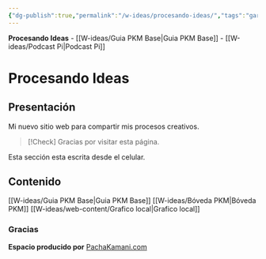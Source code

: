 ```yaml
---
{"dg-publish":true,"permalink":"/w-ideas/procesando-ideas/","tags":"gardenEntry","dgShowLocalGraph":true}
---
```



<div class="transclusion internal-embed is-loaded"><div class="markdown-embed">



**Procesando Ideas** - [[W-ideas/Guia PKM Base\|Guia PKM Base]] - [[W-ideas/Podcast Pi\|Podcast Pi]] 

</div></div>


# Procesando Ideas

## Presentación
Mi nuevo sitio web para compartir mis procesos creativos.

>[!Check] Gracias por visitar esta página.

Esta sección esta escrita desde el celular.

## Contenido

[[W-ideas/Guia PKM Base\|Guia PKM Base]]
[[W-ideas/Bóveda PKM\|Bóveda PKM]]
[[W-ideas/web-content/Grafico local\|Grafico local]]

### Gracias


<div class="transclusion internal-embed is-loaded"><div class="markdown-embed">



**Espacio producido por** [PachaKamani.com](http://pachakamani.com/)


</div></div>

